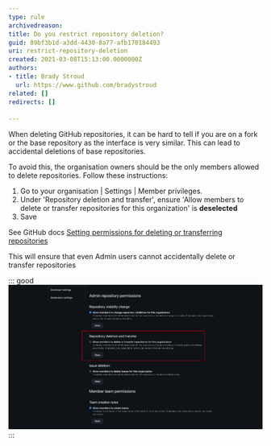 ```yaml
---
type: rule
archivedreason:
title: Do you restrict repository deletion?
guid: 89bf3b1d-a3dd-4430-8a77-afb170184493
uri: restrict-repository-deletion
created: 2021-03-08T15:13:00.0000000Z
authors:
- title: Brady Stroud
  url: https://www.github.com/bradystroud
related: []
redirects: []

---
```


When deleting GitHub repositories, it can be hard to tell if you are on a fork or the base repository as the interface is very similar. This can lead to accidental deletions of base repositories.

<!--endintro-->
To avoid this, the organisation owners should be the only members allowed to delete repositories. Follow these instructions:

1. Go to your organisation | Settings | Member privileges. 
2. Under 'Repository deletion and transfer', ensure 'Allow members to delete or transfer repositories for this organization' is **deselected** 
3. Save 

See GitHub docs [Setting permissions for deleting or transferring repositories](https://docs.github.com/en/github/setting-up-and-managing-organizations-and-teams/setting-permissions-for-deleting-or-transferring-repositories)

This will ensure that even Admin users cannot accidentally delete or transfer repositories

::: good
![Figure: 'Allow members to delete or transfer repositories for this organization' is disabled](dontAllowDeletion.png)
:::